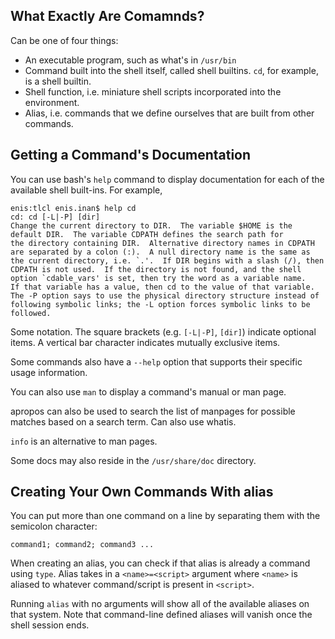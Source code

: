 ## What Exactly Are Comamnds?

Can be one of four things:

* An executable program, such as what's in `/usr/bin`
* Command built into the shell itself, called shell builtins. `cd`, for example, is a shell builtin.
* Shell function, i.e. miniature shell scripts incorporated into the environment.
* Alias, i.e. commands that we define ourselves that are built from other commands.

## Getting a Command's Documentation

You can use bash's `help` command to display documentation for each of the available shell built-ins. For example,
```
enis:tlcl enis.inan$ help cd
cd: cd [-L|-P] [dir]
Change the current directory to DIR.  The variable $HOME is the
default DIR.  The variable CDPATH defines the search path for
the directory containing DIR.  Alternative directory names in CDPATH
are separated by a colon (:).  A null directory name is the same as
the current directory, i.e. `.'.  If DIR begins with a slash (/), then
CDPATH is not used.  If the directory is not found, and the shell
option `cdable_vars' is set, then try the word as a variable name.
If that variable has a value, then cd to the value of that variable.
The -P option says to use the physical directory structure instead of
following symbolic links; the -L option forces symbolic links to be
followed.
```

Some notation. The square brackets (e.g. `[-L|-P]`, `[dir]`) indicate optional items. A vertical bar character indicates mutually exclusive items.

Some commands also have a `--help` option that supports their specific usage information.

You can also use `man` to display a command's manual or man page.

apropos can also be used to search the list of manpages for possible matches based on a search term. Can also use whatis.

`info` is an alternative to man pages.

Some docs may also reside in the `/usr/share/doc` directory.

## Creating Your Own Commands With alias

You can put more than one command on a line by separating them with the semicolon character:
```
command1; command2; command3 ...
```

When creating an alias, you can check if that alias is already a command using `type`. Alias takes in a `<name>=<script>` argument where `<name>` is aliased to whatever command/script is present in `<script>`.

Running `alias` with no arguments will show all of the available aliases on that system. Note that command-line defined aliases will vanish once the shell session ends.
